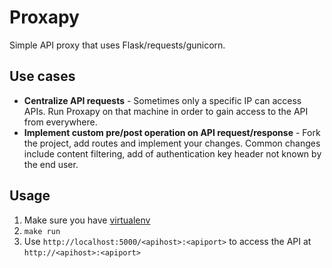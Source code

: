 # Proxapy

Simple API proxy that uses Flask/requests/gunicorn.

## Use cases

 * **Centralize API requests** - Sometimes only a specific IP can access APIs. Run Proxapy on that machine in order to gain access to the API from everywhere.
 * **Implement custom pre/post operation on API request/response** - Fork the project, add routes and implement your changes. Common changes include content filtering, add of authentication key header not known by the end user.

## Usage

 1. Make sure you have [virtualenv][1]
 2. `make run`
 3. Use `http://localhost:5000/<apihost>:<apiport>` to access the API at `http://<apihost>:<apiport>`
 
[1]: https://virtualenv.pypa.io

